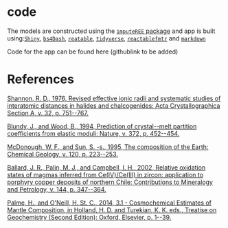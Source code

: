 # code

The models are constructed using the [`imputeREE`
package](https://cran.r-project.org/web/packages/imputeREE/index.html)
and app is built using:[`Shiny`](https://github.com/rstudio/shiny),
[`bs4Dash`](https://github.com/RinteRface/bs4Dash),
[`reatable`](https://github.com/glin/reactable),
[`tidyverse`](https://www.tidyverse.org/),
[`reactablefmtr`](https://github.com/kcuilla/reactablefmtr/) and
[`markdown`](https://cran.r-project.org/web/packages/markdown/index.html)

Code for the app can be found here (githublink to be added)

# References

[Shannon, R. D., 1976, Revised effective ionic radii and systematic
studies of interatomic distances in halides and chalcogenides: Acta
Crystallographica Section A, v. 32, p.
751--767.](http://onlinelibrary.wiley.com/doi/abs/10.1107/S0567739476001551)

[Blundy, J., and Wood, B., 1994, Prediction of crystal--melt partition
coefficients from elastic moduli: Nature, v. 372, p.
452--454.](https://www.nature.com/articles/372452a0)

[McDonough, W. F., and Sun, S. -s., 1995, The composition of the Earth:
Chemical Geology, v. 120, p.
223--253.](http://www.sciencedirect.com/science/article/pii/0009254194001404)

[Ballard, J. R., Palin, M. J., and Campbell, I. H., 2002, Relative
oxidation states of magmas inferred from Ce(IV)/Ce(III) in zircon:
application to porphyry copper deposits of northern Chile: Contributions
to Mineralogy and Petrology, v. 144, p.
347--364.](http://link.springer.com/10.1007/s00410-002-0402-5)

[Palme, H., and O'Neill, H. St. C., 2014, 3.1 - Cosmochemical Estimates
of Mantle Composition, in Holland, H. D. and Turekian, K. K. eds.,
Treatise on Geochemistry (Second Edition): Oxford, Elsevier, p.
1--39.](http://www.sciencedirect.com/science/article/pii/B9780080959757002011)
